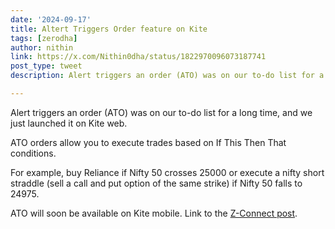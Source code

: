 ```yaml
---
date: '2024-09-17'
title: Altert Triggers Order feature on Kite
tags: [zerodha]
author: nithin
link: https://x.com/Nithin0dha/status/1822970096073187741
post_type: tweet
description: Alert triggers an order (ATO) was on our to-do list for a long time, and we just launched it on Kite web...

---
```


Alert triggers an order (ATO) was on our to-do list for a long time, and we just launched it on Kite web.

ATO orders allow you to execute trades based on If This Then That conditions. 

For example, buy Reliance if Nifty 50 crosses 25000 or execute a nifty short straddle (sell a call and put option of the same strike) if Nifty 50 falls to 24975.

ATO will soon be available on Kite mobile. Link to the [Z-Connect post](https://zerodha.com/z-connect/business-updates/introducing-alert-triggers-order-ato-feature-on-kite).
